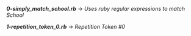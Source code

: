 ***0-simply_match_school.rb*** -> *Uses ruby regular expressions to match School*

***1-repetition_token_0.rb*** -> *Repetition Token #0*
